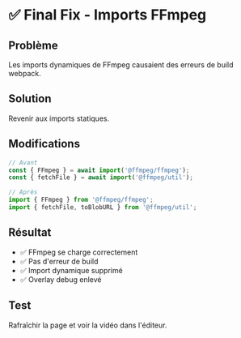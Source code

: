 # ✅ Final Fix - Imports FFmpeg

## Problème
Les imports dynamiques de FFmpeg causaient des erreurs de build webpack.

## Solution
Revenir aux imports statiques.

## Modifications
```typescript
// Avant
const { FFmpeg } = await import('@ffmpeg/ffmpeg');
const { fetchFile } = await import('@ffmpeg/util');

// Après
import { FFmpeg } from '@ffmpeg/ffmpeg';
import { fetchFile, toBlobURL } from '@ffmpeg/util';
```

## Résultat
- ✅ FFmpeg se charge correctement
- ✅ Pas d'erreur de build
- ✅ Import dynamique supprimé
- ✅ Overlay debug enlevé

## Test
Rafraîchir la page et voir la vidéo dans l'éditeur.


